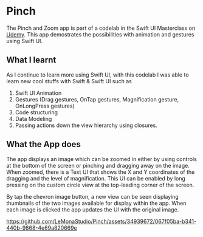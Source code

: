 # Pinch

The Pinch and Zoom app is part of a codelab in the Swift UI Masterclass on [Udemy](https://www.udemy.com/course/swiftui-masterclass-course-ios-development-with-swift/).
This app demostrates the possibilities with animation and gestures using Swift UI. 

## What I learnt
As I continue to learn more using Swift UI, with this codelab I was able to learn new cool stuffs with Swift & Swift UI such as
1. Swift UI Animation
2. Gestures (Drag gestures, OnTap gestures, Magnification gesture, OnLongPress gestures)
3. Code structuring 
4. Data Modeling 
5. Passing actions down the view hierarchy using closures.

## What the App does
The app displays an image which can be zoomed in either by using controls at the bottom of the screen or pinching and dragging away on the
image. When zoomed, there is a Text UI that shows the X and Y coordinates of the dragging and the level of magnification. This UI can be 
enabled by long pressing on the custom circle view at the top-leading corner of the screen.

By tap the chevron image button, a new view can be seen displaying thumbnails of the two images available for display within the app. When
each image is clicked the app updates the UI with the original image.


https://github.com/LeMonaStudio/Pinch/assets/34939672/067f05ba-b341-440b-9868-4e69a820669e

